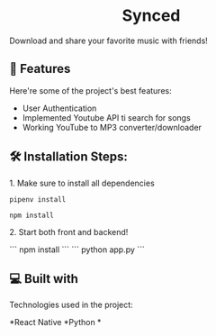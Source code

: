 <h1 align="center" id="title">Synced</h1>

<p id="description">Download and share your favorite music with friends!</p>

  
  
<h2>🧐 Features</h2>

Here're some of the project's best features:

*   User Authentication
*   Implemented Youtube API ti search for songs 
*   Working YouTube to MP3 converter/downloader


<h2>🛠️ Installation Steps:</h2>

<p>1. Make sure to install all dependencies</p>

```
pipenv install
```
```
npm install
```


<p>2. Start both front and backend!</p>
```
npm install
```
```
python app.py
```

  
  
<h2>💻 Built with</h2>

Technologies used in the project:

*React Native
*Python
*
